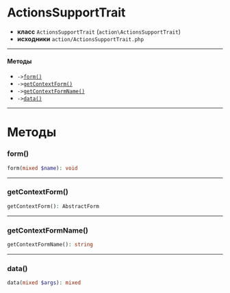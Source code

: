 # ActionsSupportTrait

- **класс** `ActionsSupportTrait` (`action\ActionsSupportTrait`)
- **исходники** `action/ActionsSupportTrait.php`

---

#### Методы

- `->`[`form()`](#method-form)
- `->`[`getContextForm()`](#method-getcontextform)
- `->`[`getContextFormName()`](#method-getcontextformname)
- `->`[`data()`](#method-data)

---
# Методы

<a name="method-form"></a>

### form()
```php
form(mixed $name): void
```

---

<a name="method-getcontextform"></a>

### getContextForm()
```php
getContextForm(): AbstractForm
```

---

<a name="method-getcontextformname"></a>

### getContextFormName()
```php
getContextFormName(): string
```

---

<a name="method-data"></a>

### data()
```php
data(mixed $args): mixed
```